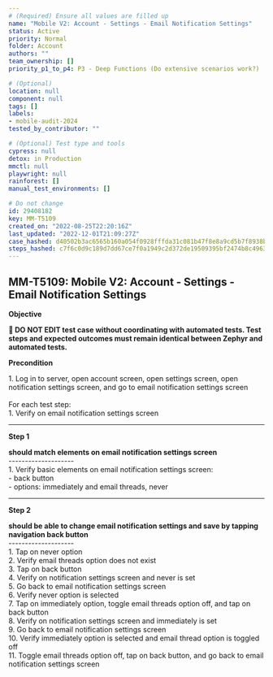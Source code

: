 ```yaml
---
# (Required) Ensure all values are filled up
name: "Mobile V2: Account - Settings - Email Notification Settings"
status: Active
priority: Normal
folder: Account
authors: ""
team_ownership: []
priority_p1_to_p4: P3 - Deep Functions (Do extensive scenarios work?)

# (Optional)
location: null
component: null
tags: []
labels:
- mobile-audit-2024
tested_by_contributor: ""

# (Optional) Test type and tools
cypress: null
detox: in Production
mmctl: null
playwright: null
rainforest: []
manual_test_environments: []

# Do not change
id: 29408182
key: MM-T5109
created_on: "2022-08-25T22:20:16Z"
last_updated: "2022-12-01T21:09:27Z"
case_hashed: d40502b3ac6565b160a054f0928fffda31c081b47f8e8a9cd5b7f8938bab8184b901cfe31aa76fdb4e296cd0e1bd1bbe
steps_hashed: c7f6c0d9c189d7dd67ce7f0a1949c2d372de19509395bf2474b8c4963adc2f54bf92056094b0323b9ebd0f3013263959
---
```


<!-- (Auto-generated) Based on frontmatter's "key" and "name" -->

## MM-T5109: Mobile V2: Account - Settings - Email Notification Settings

**Objective**

**🛑 DO NOT EDIT test case without coordinating with automated tests. Test steps and expected outcomes must remain identical between Zephyr and automated tests.**

**Precondition**

1\. Log in to server, open account screen, open settings screen, open notification settings screen, and go to email notification settings screen\
\
For each test step:\
1\. Verify on email notification settings screen

---

**Step 1**

**should match elements on email notification settings screen**\
\--------------------\
1\. Verify basic elements on email notification settings screen:\
\- back button\
\- options: immediately and email threads, never

---

**Step 2**

**should be able to change email notification settings and save by tapping navigation back button**\
\--------------------\
1\. Tap on never option\
2\. Verify email threads option does not exist\
3\. Tap on back button\
4\. Verify on notification settings screen and never is set\
5\. Go back to email notification settings screen\
6\. Verify never option is selected\
7\. Tap on immediately option, toggle email threads option off, and tap on back button\
8\. Verify on notification settings screen and immediately is set\
9\. Go back to email notification settings screen\
10\. Verify immediately option is selected and email thread option is toggled off\
11\. Toggle email threads option off, tap on back button, and go back to email notification settings screen
